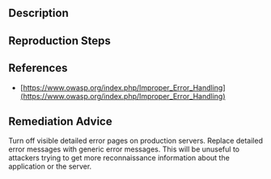 ## Description


## Reproduction Steps


## References

- [https://www.owasp.org/index.php/Improper_Error_Handling](https://www.owasp.org/index.php/Improper_Error_Handling)


## Remediation Advice

Turn off visible detailed error pages on production servers. Replace detailed error messages with generic error messages. This will be unuseful to attackers trying to get more reconnaissance information about the application or the server.

